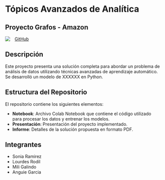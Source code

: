 # Tópicos Avanzados de Analítica
## Proyecto Grafos - Amazon
<img src="https://raw.githubusercontent.com/sergiomora03/AdvancedTopicsAnalytics/main/notebooks/img/moviegenre.png" style="float: left; margin-right: 15px;" />

[GitHub](https://github.com/sergiomora03/AdvancedTopicsAnalytics)

## Descripción
Este proyecto presenta una solución completa para abordar un problema de análisis de datos utilizando técnicas avanzadas de aprendizaje automático. Se desarrolló un modelo de XXXXXX en Python.

## Estructura del Repositorio
El repositorio contiene los siguientes elementos:

- **Notebook**: Archivo Colab Notebook que contiene el código utilizado para procesar los datos y entrenar los modelos.
- **Presentación**: Presentación del proyecto implementado.
- **Informe**: Detalles de la solución propuesta en formato PDF.


## Integrantes
- Sonia Ramirez
- Lourdes Rodil
- Mili Galindo
- Anguie Garcia
